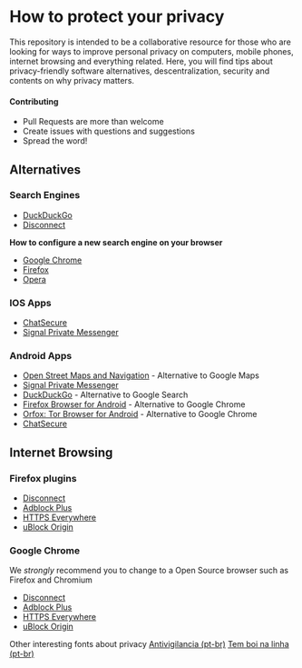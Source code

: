 # How to protect your privacy

This repository is intended to be a collaborative resource for those who are looking for ways to improve personal privacy on computers, mobile phones, internet browsing and everything related.
Here, you will find tips about privacy-friendly software alternatives, descentralization, security and contents on why privacy matters.


#### Contributing

- Pull Requests are more than welcome
- Create issues with questions and suggestions
- Spread the word!


## Alternatives

### Search Engines

- [DuckDuckGo](https://duckduckgo.com)
- [Disconnect](https://disconnect.me/)

**How to configure a new search engine on your browser**
- [Google Chrome](https://support.google.com/chrome/answer/95426?hl=en)
- [Firefox](https://support.mozilla.org/en-US/kb/change-your-default-search-settings-firefox)
- [Opera](http://www.opera.com/blogs/news/2014/10/how-to-add-search-engine-to-opera-for-computers/)


### IOS Apps

- [ChatSecure](https://itunes.apple.com/us/app/chatsecure/id464200063)
- [Signal Private Messenger](https://itunes.apple.com/us/app/signal-private-messenger/id874139669?mt=8)


### Android Apps

- [Open Street Maps and Navigation](https://play.google.com/store/apps/details?id=net.osmand) - Alternative to Google Maps
- [Signal Private Messenger](https://play.google.com/store/apps/details?id=org.thoughtcrime.securesms)
- [DuckDuckGo](https://play.google.com/store/apps/details?id=com.duckduckgo.mobile.android) - Alternative to Google Search
- [Firefox Browser for Android](https://play.google.com/store/apps/details?id=org.mozilla.firefox) - Alternative to Google Chrome
- [Orfox: Tor Browser for Android](https://play.google.com/store/apps/details?id=info.guardianproject.orfox) - Alternative to Google Chrome
- [ChatSecure](https://play.google.com/store/apps/details?id=info.guardianproject.otr.app.im)


## Internet Browsing

### Firefox plugins

- [Disconnect](https://addons.mozilla.org/en-US/firefox/addon/disconnect/?src=search)
- [Adblock Plus](https://addons.mozilla.org/en-US/firefox/addon/adblock-plus/?src=search)
- [HTTPS Everywhere](https://addons.mozilla.org/en-US/firefox/addon/https-everywhere/?src=ss)
- [uBlock Origin](https://addons.mozilla.org/en-US/firefox/addon/ublock-origin/?src=search)

### Google Chrome

We *strongly* recommend you to change to a Open Source browser such as Firefox and Chromium

- [Disconnect](https://chrome.google.com/webstore/detail/disconnect/jeoacafpbcihiomhlakheieifhpjdfeo)
- [Adblock Plus](https://chrome.google.com/webstore/detail/adblock-plus/cfhdojbkjhnklbpkdaibdccddilifddb)
- [HTTPS Everywhere](https://chrome.google.com/webstore/detail/https-everywhere/gcbommkclmclpchllfjekcdonpmejbdp)
- [uBlock Origin](https://chrome.google.com/webstore/detail/ublock-origin/cjpalhdlnbpafiamejdnhcphjbkeiagm)

Other interesting fonts about privacy
[Antivigilancia (pt-br)](http://antivigilancia.org/pt/inicial-pt/)
[Tem boi na linha (pt-br)](https://temboinalinha.org/)

